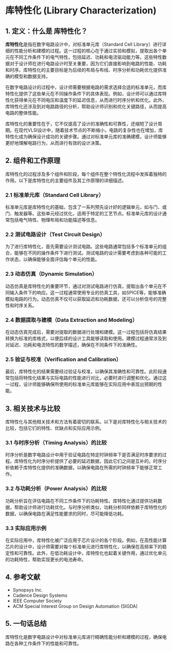 # 库特性化 (Library Characterization)

## 1. 定义：什么是 **库特性化**？
**库特性化**是指在数字电路设计中，对标准单元库（Standard Cell Library）进行详细的性能分析和建模的过程。这一过程的核心在于通过实验和模拟，提取出各个单元在不同工作条件下的电气特性，包括延迟、功耗和电流驱动能力等。这些特性数据对于设计师在进行电路设计时至关重要，因为它们直接影响到电路的性能、功耗和时序。库特性化的主要目标是为后续的布局与布线、时序分析和功耗优化提供准确的模型和数据支持。

在数字电路设计的过程中，设计师需要根据电路的需求选择合适的标准单元，而库特性化提供了这些单元在不同操作条件下的具体表现。例如，设计师可以通过库特性化获得单元在不同电压和温度下的延迟信息，从而进行时序分析和优化。此外，库特性化还涉及到对电路路径的分析，帮助设计师识别和优化关键路径，从而提高电路的整体性能。

库特性化的重要性在于，它不仅提高了设计的准确性和可靠性，还缩短了设计周期。在现代VLSI设计中，随着技术节点的不断缩小，电路的复杂性也在增加，库特性化成为确保设计成功的关键步骤。通过对标准单元库的准确建模，设计师能够更好地理解电路行为，从而进行有效的设计决策。

## 2. 组件和工作原理
库特性化的过程涉及多个组件和阶段，每个组件在整个特性化流程中发挥着独特的作用。以下是库特性化的主要组件及其工作原理的详细描述。

### 2.1 标准单元库（Standard Cell Library）
标准单元库是库特性化的基础，包含了一系列预先设计好的逻辑单元，如与门、或门、触发器等。这些单元经过优化，适用于特定的工艺节点。标准单元库的设计通常包括电气特性、物理布局和功能描述等信息。

### 2.2 测试电路设计（Test Circuit Design）
为了进行库特性化，首先需要设计测试电路。这些电路通常包括多个标准单元的组合，能够在不同的操作条件下进行测试。测试电路的设计需要考虑到各种可能的工作状态，以确保能够全面评估每个单元的性能。

### 2.3 动态仿真（Dynamic Simulation）
动态仿真是库特性化的重要环节，通过对测试电路进行仿真，提取出各个单元在不同输入条件下的响应。这一过程通常使用专业的仿真工具，如SPICE等，能够准确模拟电路的行为。动态仿真不仅可以获取延迟和功耗数据，还可以分析信号的完整性和时序关系。

### 2.4 数据提取与建模（Data Extraction and Modeling）
在动态仿真完成后，需要对提取的数据进行处理和建模。这一过程包括将仿真结果转换为标准的库格式，以便后续的设计工具能够读取和使用。建模过程通常涉及到对延迟、功耗和电流特性的数学描述，确保在不同条件下的准确性。

### 2.5 验证与校准（Verification and Calibration）
最后，库特性化的结果需要经过验证与校准，以确保其准确性和可靠性。此阶段通常包括将特性化结果与实际电路的性能进行对比，必要时进行调整和优化。通过这一过程，设计师能够确保所使用的标准单元库能够在实际应用中表现出预期的性能。

## 3. 相关技术与比较
库特性化与其他相关技术和方法有着密切的联系。以下是对库特性化与相关技术的比较，包括它们的特性、优缺点和实际应用示例。

### 3.1 与时序分析（Timing Analysis）的比较
时序分析是数字电路设计中用于验证电路在特定时钟频率下是否满足时序要求的过程。库特性化为时序分析提供了必要的延迟数据，因此它们之间是互补的。时序分析依赖于库特性化提供的准确数据，以确保电路在所需的时钟频率下能够正常工作。

### 3.2 与功耗分析（Power Analysis）的比较
功耗分析旨在评估电路在不同工作条件下的功耗特性。库特性化通过提供功耗数据，帮助设计师进行功耗优化。与时序分析类似，功耗分析同样依赖于库特性化的数据，以确保电路在满足性能要求的同时，尽可能降低功耗。

### 3.3 实际应用示例
在实际应用中，库特性化被广泛应用于芯片设计的各个阶段。例如，在高性能计算芯片的设计中，设计师需要对每个标准单元进行库特性化，以确保在高频率下的稳定性和可靠性。此外，在低功耗设计中，库特性化也起着关键作用，通过优化单元的功耗特性，帮助实现更长的电池寿命。

## 4. 参考文献
- Synopsys Inc.
- Cadence Design Systems
- IEEE Computer Society
- ACM Special Interest Group on Design Automation (SIGDA)

## 5. 一句话总结
库特性化是数字电路设计中对标准单元库进行精确性能分析和建模的过程，确保电路在各种工作条件下的性能和可靠性。